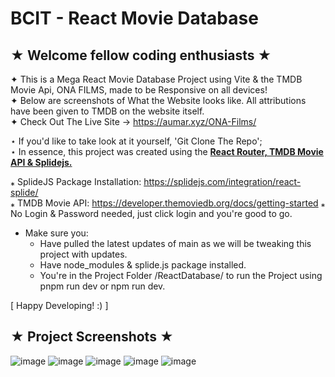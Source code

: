 # BCIT - React Movie Database
## ★ Welcome fellow coding enthusiasts ★

✦ This is a Mega React Movie Database Project using Vite & the TMDB Movie Api, ONA FILMS, made to be Responsive on all devices! <br>
✦ Below are screenshots of What the Website looks like. All attributions have been given to TMDB on the website itself. <br>
✦ Check Out The Live Site → https://aumar.xyz/ONA-Films/


⋆ If you'd like to take look at it yourself, 'Git Clone The Repo'; <br>
⋆ In essence, this project was created using the <ins>**React Router, TMDB Movie API & Splidejs.**</ins> <br>

⁎ SplideJS Package Installation: https://splidejs.com/integration/react-splide/ <br>
⁎ TMDB Movie API: https://developer.themoviedb.org/docs/getting-started
⁎ No Login & Password needed, just click login and you're good to go.

- Make sure you: <br>
  - Have pulled the latest updates of main as we will be tweaking this project with updates. <br>
  - Have node_modules & splide.js package installed. <br>
  - You're in the Project Folder /ReactDatabase/ to run the Project using pnpm run dev or npm run dev.

[ Happy Developing! :) ]


## ★ Project Screenshots ★

![image](https://github.com/user-attachments/assets/d0295d5e-0b5e-4cd1-bd72-7a930e3a0fba)
![image](https://github.com/user-attachments/assets/cd48e704-3445-4a54-8da7-0277e7b253c0)
![image](https://github.com/user-attachments/assets/4ac61381-401b-4070-acfd-b9311391e9e2)
![image](https://github.com/user-attachments/assets/74b1bf5a-980b-4df6-a636-25184491c147)
![image](https://github.com/user-attachments/assets/cc30fda2-2a16-4d58-a1f4-311d7dd1f05f)


